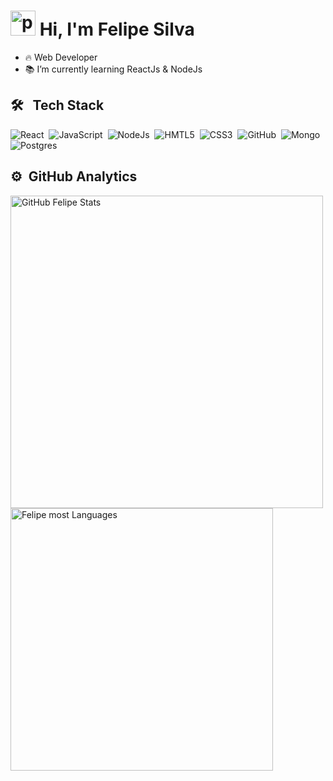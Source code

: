 
 <h1 align="left"><img src="https://raw.githubusercontent.com/kaueMarques/kaueMarques/master/hi.gif" alt="profile views"  width="40px" /> Hi, I'm Felipe Silva </h1>

- 🔥 Web Developer
- 📚 I’m currently learning  ReactJs & NodeJs

## 🛠️ &nbsp; Tech Stack 

![React](https://img.shields.io/badge/React-05122a?style=flat&logo=react)&nbsp;
![JavaScript](https://img.shields.io/badge/JavaScript-05122a?style=flat&logo=javascript)&nbsp;
![NodeJs](https://img.shields.io/badge/Node.Js-05122a?style=flat&logo=node.js)&nbsp;
![HMTL5](https://img.shields.io/badge/HTML5-05122a?style=flat&logo=HTML5)&nbsp;
![CSS3](https://img.shields.io/badge/CSS3-05122a?style=flat&logo=css3)&nbsp;
![GitHub](https://img.shields.io/badge/GitHub-05122a?style=flat&logo=github)&nbsp;
![Mongo](https://img.shields.io/badge/MongoDB-05122a?style=flat&logo=mongodb)&nbsp;
![Postgres](https://img.shields.io/badge/PostgreSQL-05122a?style=flat&logo=postgresql)&nbsp;

## ⚙️ &nbsp;GitHub Analytics

<p align="left">
  <img width="500em" src="https://github-readme-stats.vercel.app/api?username=Feliper-silva&theme=tokyonight&show_icons=true" alt="GitHub Felipe Stats" />
  <img width="420em" src="https://github-readme-stats.vercel.app/api/top-langs/?username=Feliper-silva&layout=compact&theme=tokyonight" alt="Felipe most Languages" />
 </p>
 
 <!--
 ## 🧔‍♂️ &nbsp; Social Links
 
![Linkedin](https://img.shields.io/badge/Linkedin-05122a?style=flat&logo=linkedin)&nbsp;
![Instagram](https://img.shields.io/badge/Instagram-05122a?style=flat&logo=linkedin)&nbsp;
-->
